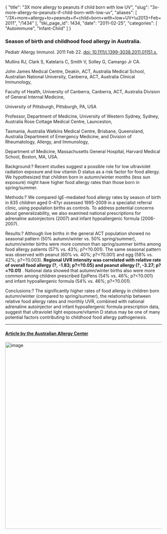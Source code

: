 {
  "title": "3X more allergy to peanuts if child born with low UV",
  "slug": "3x-more-allergy-to-peanuts-if-child-born-with-low-uv",
  "aliases": [
    "/3X+more+allergy+to+peanuts+if+child+born+with+low+UV+\u2013+Feb+2011",
    "/1434"
  ],
  "tiki_page_id": 1434,
  "date": "2011-02-25",
  "categories": [
    "Autoimmune",
    "Infant-Child"
  ]
}


### Season of birth and childhood food allergy in Australia.

Pediatr Allergy Immunol. 2011 Feb 22. [doi: 10.1111/j.1399-3038.2011.01151.x.](https://doi.org/10.1111/j.1399-3038.2011.01151.x.) 

Mullins RJ, Clark S, Katelaris C, Smith V, Solley G, Camargo Jr CA.

John James Medical Centre, Deakin, ACT, Australia Medical School, Australian National University, Canberra, ACT, Australia Clinical Immunology, 

Faculty of Health, University of Canberra, Canberra, ACT, Australia Division of General Internal Medicine, 

University of Pittsburgh, Pittsburgh, PA, USA 

Professor, Department of Medicine, University of Western Sydney, Sydney, Australia Rose Cottage Medical Centre, Launceston, 

Tasmania, Australia Watkins Medical Centre, Brisbane, Queensland, Australia Department of Emergency Medicine, and Division of Rheumatology, Allergy, and Immunology, 

Department of Medicine, Massachusetts General Hospital, Harvard Medical School, Boston, MA, USA.

Background:? Recent studies suggest a possible role for low ultraviolet radiation exposure and low vitamin D status as a risk factor for food allergy. We hypothesized that children born in autumn/winter months (less sun exposure) might have higher food allergy rates than those born in spring/summer. 

Methods:? We compared IgE-mediated food allergy rates by season of birth in 835 children aged 0-4?yr assessed 1995-2009 in a specialist referral clinic, using population births as controls. To address potential concerns about generalizability, we also examined national prescriptions for adrenaline autoinjectors (2007) and infant hypoallergenic formula (2006-2007). 

Results:? Although live births in the general ACT population showed no seasonal pattern (50% autumn/winter vs. 50% spring/summer), autumn/winter births were more common than spring/summer births among food allergy patients (57% vs. 43%; p?<?0.001). The same seasonal pattern was observed with peanut (60% vs. 40%; p?<?0.001) and egg (58% vs. 42%; p?=?0.003).  **Regional UVR intensity was correlated with relative rate of overall food allergy (?, -1.83; p?=?0.05) and peanut allergy (?, -3.27; p?=?0.01)** . National data showed that autumn/winter births also were more common among children prescribed EpiPens (54% vs. 46%; p?<?0.001) and infant hypoallergenic formula (54% vs. 46%; p?<?0.001). 

Conclusions:? The significantly higher rates of food allergy in children born autumn/winter (compared to spring/summer), the relationship between relative food allergy rates and monthly UVR, combined with national adrenaline autoinjector and infant hypoallergenic formula prescription data, suggest that ultraviolet light exposure/vitamin D status may be one of many potential factors contributing to childhood food allergy pathogenesis.

---

#### [Article by the Australian Allergy Center](https://www.australianallergycentre.com.au/the-new-link-between-vitamin-d-and-food-allergy/)

<img src="https://d1bk1kqxc0sym.cloudfront.net/attachments/jpeg/australia-peanut.jpg" alt="image" width="600">

